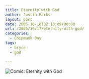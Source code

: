 ```yaml
---
title: Eternity with God
author: Justin Parks
layout: post
date: 2005-10-18T02:13:09+00:00
url: /2005/10/17/eternity-with-god/
categories:
  - Chipmunk Bay
tags:
  - bryce
  - god

---
```

![Comic: Eternity with God][1]

 [1]: http://www.chipmunkbay.com/wp-content/uploads/2009/04/0075.png